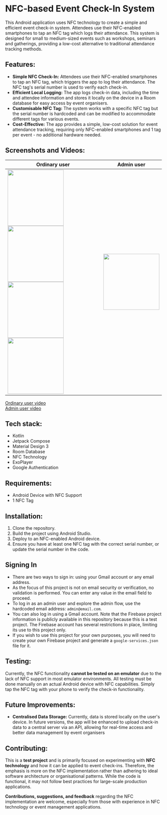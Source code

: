 # NFC-based Event Check-In System

This Android application uses NFC technology to create a simple and efficient event check-in system. Attendees use their NFC-enabled smartphones to tap an NFC tag which logs their attendance. 
This system is designed for small to medium-sized events such as workshops, seminars and gatherings, providing a low-cost alternative to traditional attendance tracking methods.

## Features:
- **Simple NFC Check-In:** Attendees use their NFC-enabled smartphones to tap an NFC tag, which triggers the app to log their attendance. The NFC tag's serial number is used to verify each check-in.
- **Efficient Local Logging:** The app logs check-in data, including the time and attendee information and stores it locally on the device in a Room database for easy access by event organisers.
- **Customisable NFC Tag:** The system works with a specific NFC tag but the serial number is hardcoded and can be modified to accommodate different tags for various events.
- **Cost-Effective:** The app provides a simple, low-cost solution for event attendance tracking, requiring only NFC-enabled smartphones and 1 tag per event - no additional hardware needed.

## Screenshots and Videos:
Ordinary user|Admin user
-------------|--
<img src="https://github.com/user-attachments/assets/414c78b1-64f1-4096-a82c-990ed9d53849" width="180" /> <img src="https://github.com/user-attachments/assets/f146768b-0bac-427a-9f2a-72b1ebeb5d83" width="180" /> <img src="https://github.com/user-attachments/assets/95370299-fbfb-4ccd-847f-ba9615a702ba" width="180" /> <img src="https://github.com/user-attachments/assets/43553bbe-5ccd-47aa-b693-96e2389e394f" width="180" /> | <img src="https://github.com/user-attachments/assets/b492a11a-be55-4134-85f4-0bea545d922d" width="180" /> 

[Ordinary user video](https://github.com/user-attachments/assets/45f6f672-5c68-40dd-a148-d3003315dbaf) <br/>
[Admin user video](https://github.com/user-attachments/assets/4a6573c4-7acb-43bd-8f85-c2dd88dd5f2d)

## Tech stack:
- Kotlin
- Jetpack Compose
- Material Design 3
- Room Database 
- NFC Technology 
- ExoPlayer
- Google Authentication

## Requirements:
- Android Device with NFC Support
- 1 NFC Tag

## Installation:
1. Clone the repository.
2. Build the project using Android Studio.
3. Deploy to an NFC-enabled Android device.
4. Ensure you have at least one NFC tag with the correct serial number, or update the serial number in the code.

## Signing In
- There are two ways to sign in: using your Gmail account or any email address.
- As the focus of this project is not on email security or verification, no validation is performed. You can enter any value in the email field to proceed.
- To log in as an admin user and explore the admin flow, use the hardcoded email address: `admin@email.com`.
- You can also log in using a Gmail account. Note that the Firebase project information is publicly available in this repository because this is a test project. The Firebase account has several restrictions in place, limiting its use to this project only.
- If you wish to use this project for your own purposes, you will need to create your own Firebase project and generate a `google-services.json` file for it.

## Testing:
Currently, the NFC functionality **cannot be tested on an emulator** due to the lack of NFC support in most emulator environments. All testing must be done manually on an actual Android device with NFC capabilities. Simply tap the NFC tag with your phone to verify the check-in functionality.

## Future Improvements:
- **Centralised Data Storage:** Currently, data is stored locally on the user's device. In future versions, the app will be enhanced to upload check-in data to a central server via an API, allowing for real-time access and better data management by event organisers

## Contributing:
This is a **test project** and is primarily focused on experimenting with **NFC technology** and how it can be applied to event check-ins. Therefore, the emphasis is more on the NFC implementation rather than adhering to ideal software architecture or organisational patterns.
While the code is functional, it may not follow best practices for large-scale production applications. 

**Contributions, suggestions, and feedback** regarding the NFC implementation are welcome, especially from those with experience in NFC technology or event management applications.

